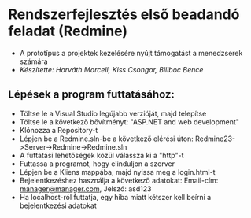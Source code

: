 # Rendszerfejlesztés első beadandó feladat (Redmine)
- A prototípus a projektek kezelésére nyújt támogatást a menedzserek számára
- *Készítette: Horváth Marcell, Kiss Csongor, Biliboc Bence*

## Lépések a program futtatásához:
- Töltse le a Visual Studio legújabb verzióját, majd telepítse
- Töltse le a következő bővítményt: "ASP.NET and web development"
- Klónozza a Repository-t
- Lépjen be a Redmine.sln-be a következő elérési úton: Redmine23->Server->Redmine->Redmine.sln 
- A futtatási lehetőségek közül válassza ki a "http"-t
- Futtassa a programot, hogy elinduljon a szerver
- Lépjen be a Kliens mappába, majd nyissa meg a login.html-t
- Bejelentkezéshez használja a következő adatokat: Email-cím: manager@manager.com, Jelszó: asd123
- Ha localhost-ról futtatja, egy hiba miatt kétszer kell beírni a bejelentkezési adatokat
